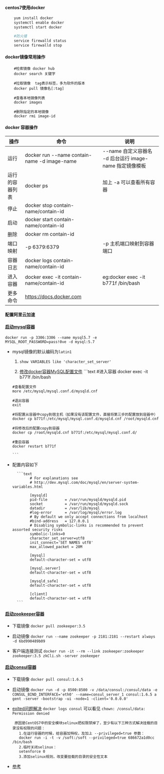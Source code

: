 
#### centos7使用docker
```bash
    yum install docker
    systemctl enable docker
    systemctl start docker

    #防火墙
    service firewalld status
    service firewalld stop
```

#### docker镜像常用操作
```
    #检索镜像 docker hub
    docker search 关键字

    #拉取镜像  tag表示标签，多为软件的版本
    docker pull 镜像名[:tag]

    #查看本地镜像列表
    docker images

    #删除指定的本地镜像
    docker rmi image-id

```

#### docker 容器操作

| 操作 | 命令 | 说明 |
| ---- | ---- | ---- |
| 运行 | docker run --name contain-name -d image-name | --name 自定义容器名 -d 后台运行 image-name 指定镜像模板|
| 运行的容器列表 | docker ps | 加上 -a 可以查看所有容器|
| 停止 | docker stop contain-name/contain-id  ||
| 启动 | docker start contain-name/contain-id ||
| 删除 | docker rm contain-id||
| 端口映射 | -p 6379:6379 | -p 主机端口映射到容器端口|
| 容器日志 | docker logs contain-name/contain-id ||
| 进入容器 | docker exec -it contain-name/contain-id | eg:docker exec -it b771f /bin/bash|
| 更多命令  | https://docs.docker.com ||


#### 配置阿里云加速

#### [启动mysql容器](https://hub.docker.com/_/mysql)

``docker run -p 3306:3306 --name mysql5.7 -e MYSQL_ROOT_PASSWORD=pass!0ve -d mysql:5.7``

+ mysql镜像的默认编码为`latin1`

    1) `show VARIABLES like 'character_set_server'`
    
    2) [修改docker容器MySQL配置文件](https://blog.csdn.net/zhaoyajie1011/article/details/98623666?depth_1-utm_source=distribute.pc_relevant.none-task-blog-BlogCommendFromBaidu-1&utm_source=distribute.pc_relevant.none-task-blog-BlogCommendFromBaidu-1)
      ```text
      #进入容器
      docker exec -it b771f /bin/bash
      
      #查看配置文件
      more /etc/mysql/mysql.conf.d/mysqld.cnf
      
      #退出容器
      exit
      
      #将配置从容器中copy到宿主机（如果没有该配置文件，直接将第三步的配置放到容器中）
      docker cp b771f:/etc/mysql/mysql.conf.d/mysqld.cnf /root/mysqld.cnf

      #将修改后的配置copy到容器  
      docker cp /root/mysqld.cnf b771f:/etc/mysql/mysql.conf.d/
      
      #重启容器
      docker restart b771f 

      ```
    
    
+ 配置内容如下
 
    
        ```text
              # For explanations see
              # http://dev.mysql.com/doc/mysql/en/server-system-variables.html
              
              [mysqld]
              pid-file        = /var/run/mysqld/mysqld.pid
              socket          = /var/run/mysqld/mysqld.sock
              datadir         = /var/lib/mysql
              #log-error      = /var/log/mysql/error.log
              # By default we only accept connections from localhost
              #bind-address   = 127.0.0.1
              # Disabling symbolic-links is recommended to prevent assorted security risks
              symbolic-links=0
              character_set_server=utf8
              init_connect='SET NAMES utf8'
              max_allowed_packet = 20M
              
              [mysql]
              default-character-set = utf8
              
              [mysql.server]
              default-character-set = utf8
              
              [mysqld_safe]
              default-character-set = utf8
              
              [client]
              default-character-set = utf8
        ```

#### [启动zookeeper容器](https://hub.docker.com/_/zookeeper)

+ 下载镜像 ``docker pull zookeeper:3.5``

+ 启动镜像 ``docker run --name zookeeper -p 2181:2181 --restart always -d 6bd990489b09``
    
+ 客户端连接测试 `docker run -it --rm --link zookeeper:zookeeper zookeeper:3.5 zkCli.sh -server zookeeper`  

#### [启动consul容器](https://hub.docker.com/_/consul)

+ 下载镜像 ``docker pull consul:1.6.5``

+ 启动镜像 ``docker run -d -p 8500:8500 -v /data/consul:/consul/data -e CONSUL_BIND_INTERFACE='eth0' --name=consul_server_1 consul:1.6.5 a
         gent -server -bootstrap -ui -node=1 -client='0.0.0.0'``

+ [exited问题解决](https://blog.csdn.net/rznice/java/article/details/52170085)
  ``docker logs consul`` 可以看见 ``chown: /consul/data: Permission denied``
  
       原因是CentOS7中的安全模块selinux把权限禁掉了，至少有以下三种方式解决挂载的目录没有权限的问题：
         1.在运行容器的时候，给容器加特权，及加上 --privileged=true 参数：
         docker run -i -t -v /soft:/soft --privileged=true 686672a1d0cc /bin/bash
         2.临时关闭selinux：
         setenforce 0
         3.添加selinux规则，改变要挂载的目录的安全性文本

+ [参考](https://www.cnblogs.com/lfzm/p/10633595.html)
    
    

